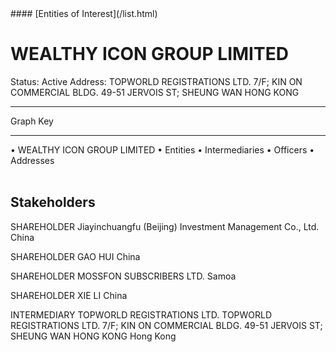 <link rel="stylesheet" type="text/css" href="../../assets/style.css">
#### [Entities of Interest](/list.html)

<style>
body{background-image:url("http://eoi-graphs.s3-website-eu-west-1.amazonaws.com/WEALTHY_ICON_GROUP_LIMITED.png");background-repeat: no-repeat;background-size: contain;}
.markdown>p>span{background-color: white;}
</style>

# WEALTHY ICON GROUP LIMITED
<span>Status: Active
Address: TOPWORLD REGISTRATIONS LTD. 7/F; KIN ON COMMERCIAL BLDG. 49-51 JERVOIS ST; SHEUNG WAN HONG KONG
</span>

---



<div class="legend">
Graph Key
<hr>
<span class="focus">• WEALTHY ICON GROUP LIMITED</span>
<span class="entity">• Entities</span>
<span class="intermediary">• Intermediaries</span>
<span class="officer">• Officers</span>
<span class="address">• Addresses</span>
</div><br>


## Stakeholders
<span>SHAREHOLDER
Jiayinchuangfu (Beijing) Investment Management Co., Ltd.
China
</span>

<span>SHAREHOLDER
GAO HUI
China
</span>

<span>SHAREHOLDER
MOSSFON SUBSCRIBERS LTD.
Samoa
</span>

<span>SHAREHOLDER
XIE LI
China
</span>

<span>INTERMEDIARY
TOPWORLD REGISTRATIONS LTD.
TOPWORLD REGISTRATIONS LTD. 7/F; KIN ON COMMERCIAL BLDG. 49-51 JERVOIS ST; SHEUNG WAN HONG KONG
Hong Kong
</span>



